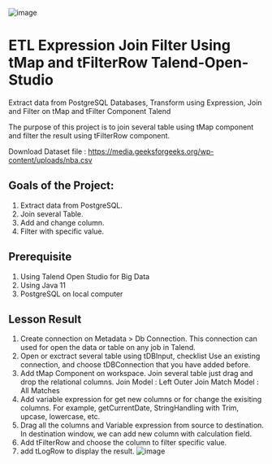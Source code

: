 ![image](https://github.com/user-attachments/assets/4f239e48-fba5-4efa-b66e-fab1d56cef1d)

# ETL Expression Join Filter Using tMap and tFilterRow Talend-Open-Studio
Extract data from PostgreSQL Databases, Transform using Expression, Join and Filter on tMap and tFilter Component Talend

The purpose of this project is to join several table using tMap component and filter the result using tFilterRow component.

Download Dataset file : https://media.geeksforgeeks.org/wp-content/uploads/nba.csv

## Goals of the Project:
1.  Extract data from PostgreSQL.
2.  Join several Table.
3.  Add and change column.
4.  Filter with specific value.

## Prerequisite
1.  Using Talend Open Studio for Big Data
2.  Using Java 11
3.  PostgreSQL on local computer

## Lesson Result
1.  Create connection on Metadata > Db Connection. This connection can used for open the data or table on any job in Talend.
2.  Open or exctract several table using tDBInput, checklist Use an existing connection, and choose tDBConnection that you have added before.
3.  Add tMap Component on workspace. Join several table just drag and drop the relational columns.
    Join Model    : Left Outer Join
    Match Model   : All Matches
4.  Add variable expression for get new columns or for change the exisiting columns. For example, getCurrentDate, StringHandling with Trim, upcase, lowercase, etc.
5.  Drag all the columns and Variable expression from source to destination. In destination window, we can add new column with calculation field.
6.  Add tFilterRow and choose the column to filter specific value.
7.  add tLogRow to display the result.
![image](https://github.com/user-attachments/assets/6767fbe3-63ec-49d3-9584-8777231fc3db)

